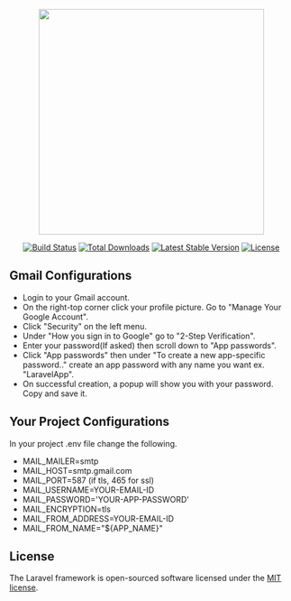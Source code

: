 <p align="center"><a href="https://laravel.com" target="_blank"><img src="https://raw.githubusercontent.com/laravel/art/master/logo-lockup/5%20SVG/2%20CMYK/1%20Full%20Color/laravel-logolockup-cmyk-red.svg" width="400"></a></p>

<p align="center">
<a href="https://travis-ci.org/laravel/framework"><img src="https://travis-ci.org/laravel/framework.svg" alt="Build Status"></a>
<a href="https://packagist.org/packages/laravel/framework"><img src="https://img.shields.io/packagist/dt/laravel/framework" alt="Total Downloads"></a>
<a href="https://packagist.org/packages/laravel/framework"><img src="https://img.shields.io/packagist/v/laravel/framework" alt="Latest Stable Version"></a>
<a href="https://packagist.org/packages/laravel/framework"><img src="https://img.shields.io/packagist/l/laravel/framework" alt="License"></a>
</p>

## Gmail Configurations

- Login to your Gmail account.
- On the right-top corner click your profile picture. Go to "Manage Your Google Account".
- Click "Security" on the left menu.
- Under "How you sign in to Google" go to "2-Step Verification".
- Enter your password(If asked) then scroll down to "App passwords".
- Click "App passwords" then under "To create a new app-specific password.." create an app password with any name you want ex. "LaravelApp".
- On successful creation, a popup will show you with your password. Copy and save it.

## Your Project Configurations

In your project .env file change the following.

- MAIL_MAILER=smtp
- MAIL_HOST=smtp.gmail.com
- MAIL_PORT=587 (if tls, 465 for ssl)
- MAIL_USERNAME=YOUR-EMAIL-ID
- MAIL_PASSWORD='YOUR-APP-PASSWORD'
- MAIL_ENCRYPTION=tls
- MAIL_FROM_ADDRESS=YOUR-EMAIL-ID
- MAIL_FROM_NAME="${APP_NAME}"

## License

The Laravel framework is open-sourced software licensed under the [MIT license](https://opensource.org/licenses/MIT).
